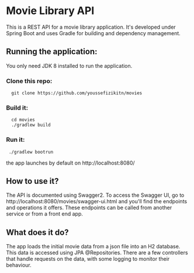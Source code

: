 
# Movie Library API

This is a REST API for a movie library application. It's developed under Spring Boot and uses Gradle for building and dependency management.

## Running the application:
You only need JDK 8 installed to run the application.
### Clone this repo:
      git clone https://github.com/youssefizikitn/movies  
  ### Build it:
      cd movies
      ./gradlew build
 
 ### Run it:
     ./gradlew bootrun

the app launches by default on http://localhost:8080/

## How to use it?

The API is documented using Swagger2. To access the Swagger UI, go to http://localhost:8080/movies/swagger-ui.html and you'll find the endpoints and operations it offers. These endpoints can be called from another service or from a front end app.

## What does it do?

The app loads the initial movie data from a json file into an H2 database. This data is accessed using JPA @Repositories. 
There are a few controllers that handle requests on the data, with some logging to monitor their behaviour.
